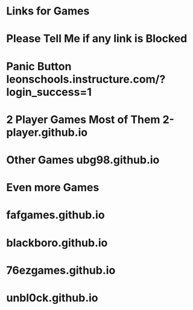 # Links for Games
# Please Tell Me if any link is Blocked
# Panic Button leonschools.instructure.com/?login_success=1
# 2 Player Games Most of Them 2-player.github.io
# Other Games ubg98.github.io
# Even more Games 
# fafgames.github.io
# blackboro.github.io
# 76ezgames.github.io
# unbl0ck.github.io

